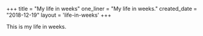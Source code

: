 +++
title = "My life in weeks"
one_liner = "My life in weeks."
created_date = "2018-12-19"
layout = 'life-in-weeks'
+++

This is my life in weeks.